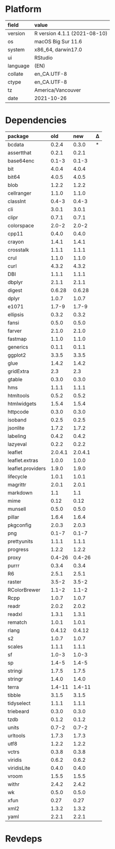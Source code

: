 # Platform

|field    |value                        |
|:--------|:----------------------------|
|version  |R version 4.1.1 (2021-08-10) |
|os       |macOS Big Sur 11.6           |
|system   |x86_64, darwin17.0           |
|ui       |RStudio                      |
|language |(EN)                         |
|collate  |en_CA.UTF-8                  |
|ctype    |en_CA.UTF-8                  |
|tz       |America/Vancouver            |
|date     |2021-10-26                   |

# Dependencies

|package           |old     |new     |Δ  |
|:-----------------|:-------|:-------|:--|
|bcdata            |0.2.4   |0.3.0   |*  |
|assertthat        |0.2.1   |0.2.1   |   |
|base64enc         |0.1-3   |0.1-3   |   |
|bit               |4.0.4   |4.0.4   |   |
|bit64             |4.0.5   |4.0.5   |   |
|blob              |1.2.2   |1.2.2   |   |
|cellranger        |1.1.0   |1.1.0   |   |
|classInt          |0.4-3   |0.4-3   |   |
|cli               |3.0.1   |3.0.1   |   |
|clipr             |0.7.1   |0.7.1   |   |
|colorspace        |2.0-2   |2.0-2   |   |
|cpp11             |0.4.0   |0.4.0   |   |
|crayon            |1.4.1   |1.4.1   |   |
|crosstalk         |1.1.1   |1.1.1   |   |
|crul              |1.1.0   |1.1.0   |   |
|curl              |4.3.2   |4.3.2   |   |
|DBI               |1.1.1   |1.1.1   |   |
|dbplyr            |2.1.1   |2.1.1   |   |
|digest            |0.6.28  |0.6.28  |   |
|dplyr             |1.0.7   |1.0.7   |   |
|e1071             |1.7-9   |1.7-9   |   |
|ellipsis          |0.3.2   |0.3.2   |   |
|fansi             |0.5.0   |0.5.0   |   |
|farver            |2.1.0   |2.1.0   |   |
|fastmap           |1.1.0   |1.1.0   |   |
|generics          |0.1.1   |0.1.1   |   |
|ggplot2           |3.3.5   |3.3.5   |   |
|glue              |1.4.2   |1.4.2   |   |
|gridExtra         |2.3     |2.3     |   |
|gtable            |0.3.0   |0.3.0   |   |
|hms               |1.1.1   |1.1.1   |   |
|htmltools         |0.5.2   |0.5.2   |   |
|htmlwidgets       |1.5.4   |1.5.4   |   |
|httpcode          |0.3.0   |0.3.0   |   |
|isoband           |0.2.5   |0.2.5   |   |
|jsonlite          |1.7.2   |1.7.2   |   |
|labeling          |0.4.2   |0.4.2   |   |
|lazyeval          |0.2.2   |0.2.2   |   |
|leaflet           |2.0.4.1 |2.0.4.1 |   |
|leaflet.extras    |1.0.0   |1.0.0   |   |
|leaflet.providers |1.9.0   |1.9.0   |   |
|lifecycle         |1.0.1   |1.0.1   |   |
|magrittr          |2.0.1   |2.0.1   |   |
|markdown          |1.1     |1.1     |   |
|mime              |0.12    |0.12    |   |
|munsell           |0.5.0   |0.5.0   |   |
|pillar            |1.6.4   |1.6.4   |   |
|pkgconfig         |2.0.3   |2.0.3   |   |
|png               |0.1-7   |0.1-7   |   |
|prettyunits       |1.1.1   |1.1.1   |   |
|progress          |1.2.2   |1.2.2   |   |
|proxy             |0.4-26  |0.4-26  |   |
|purrr             |0.3.4   |0.3.4   |   |
|R6                |2.5.1   |2.5.1   |   |
|raster            |3.5-2   |3.5-2   |   |
|RColorBrewer      |1.1-2   |1.1-2   |   |
|Rcpp              |1.0.7   |1.0.7   |   |
|readr             |2.0.2   |2.0.2   |   |
|readxl            |1.3.1   |1.3.1   |   |
|rematch           |1.0.1   |1.0.1   |   |
|rlang             |0.4.12  |0.4.12  |   |
|s2                |1.0.7   |1.0.7   |   |
|scales            |1.1.1   |1.1.1   |   |
|sf                |1.0-3   |1.0-3   |   |
|sp                |1.4-5   |1.4-5   |   |
|stringi           |1.7.5   |1.7.5   |   |
|stringr           |1.4.0   |1.4.0   |   |
|terra             |1.4-11  |1.4-11  |   |
|tibble            |3.1.5   |3.1.5   |   |
|tidyselect        |1.1.1   |1.1.1   |   |
|triebeard         |0.3.0   |0.3.0   |   |
|tzdb              |0.1.2   |0.1.2   |   |
|units             |0.7-2   |0.7-2   |   |
|urltools          |1.7.3   |1.7.3   |   |
|utf8              |1.2.2   |1.2.2   |   |
|vctrs             |0.3.8   |0.3.8   |   |
|viridis           |0.6.2   |0.6.2   |   |
|viridisLite       |0.4.0   |0.4.0   |   |
|vroom             |1.5.5   |1.5.5   |   |
|withr             |2.4.2   |2.4.2   |   |
|wk                |0.5.0   |0.5.0   |   |
|xfun              |0.27    |0.27    |   |
|xml2              |1.3.2   |1.3.2   |   |
|yaml              |2.2.1   |2.2.1   |   |

# Revdeps

